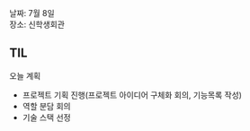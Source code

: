 날짜: 7월 8일  
장소: 신학생회관 

## TIL

오늘 계획
- 프로젝트 기획 진행(프로젝트 아이디어 구체화 회의, 기능목록 작성)
- 역할 분담 회의
- 기술 스택 선정
